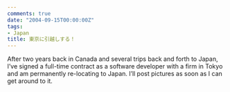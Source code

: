 ```yaml
---
comments: true
date: "2004-09-15T00:00:00Z"
tags:
- Japan
title: 東京に引越しする！
---
```


After two years back in Canada and several trips back and forth to Japan, I’ve
signed a full-time contract as a software developer with a firm in Tokyo and am
permanently re-locating to Japan. I’ll post pictures as soon as I can get
around to it.
